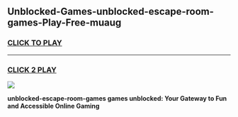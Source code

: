 
## Unblocked-Games-unblocked-escape-room-games-Play-Free-muaug
<h3>
<a href="https://premium76.site?title=unblocked-escape-room-games&ref=23A">CLICK TO PLAY</a></h3>
<hr>

<h3>
<a href="https://premium76.site?title=unblocked-escape-room-games&ref=23A">CLICK 2 PLAY</a>
  
</h3>

<a href="https://premium76.site?title=unblocked-escape-room-games&ref=23A"><img src="https://clearcache.store/games.png"></a>


**unblocked-escape-room-games games unblocked: Your Gateway to Fun and Accessible Online Gaming**
